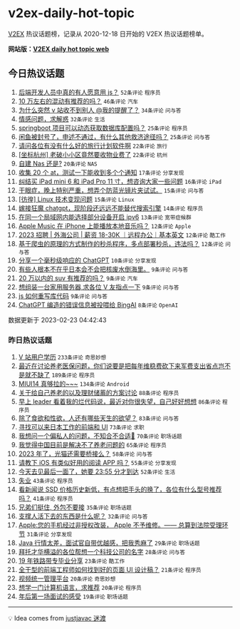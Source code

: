 # v2ex-daily-hot-topic

[V2EX](https://www.v2ex.com/) 热议话题榜，记录从 2020-12-18 日开始的 V2EX 热议话题榜单。

**网站版：[V2EX daily hot topic web](https://boojack.github.io/v2ex-daily-hot-topic-web/)**

## 今日热议话题

<!-- TODAY BEGIN -->

1. [后端开发人员中真的有人愿意用 js？](https://www.v2ex.com/t/918433) `52条评论` `程序员`
1. [10 万左右的混动有推荐的吗？](https://www.v2ex.com/t/918439) `46条评论` `汽车`
1. [为什么突然 v 站收不到别人 @我的提醒了？](https://www.v2ex.com/t/918479) `34条评论` `问与答`
1. [情感问题，求解惑](https://www.v2ex.com/t/918442) `32条评论` `生活`
1. [springboot 项目可以动态获取数据库配置吗？](https://www.v2ex.com/t/918435) `25条评论` `程序员`
1. [闲鱼被封号了，申述不通过，有什么其他救济途径吗？](https://www.v2ex.com/t/918407) `25条评论` `问与答`
1. [请问各位有没有什么好的旅行计划软件啊](https://www.v2ex.com/t/918438) `22条评论` `旅行`
1. [[坐标杭州] 老破小小区竟然要收物业费了](https://www.v2ex.com/t/918426) `22条评论` `杭州`
1. [自建 Nas 还是?](https://www.v2ex.com/t/918458) `20条评论` `NAS`
1. [收集 20 个 at，测试一下能收到多个个通知](https://www.v2ex.com/t/918489) `17条评论` `分享发现`
1. [纠结买 iPad mini 6 和 iPad Pro 11 寸，想咨询大家一些问题](https://www.v2ex.com/t/918450) `16条评论` `iPad`
1. [干眼症，晚上特别严重，想弄个防蓝光镜片夹试试。](https://www.v2ex.com/t/918468) `15条评论` `问与答`
1. [[彷徨] Linux 技术变现问题](https://www.v2ex.com/t/918421) `15条评论` `Linux`
1. [嫁接狂魔 chatgpt，现阶段还远远不能替代搜索引擎](https://www.v2ex.com/t/918467) `14条评论` `程序员`
1. [在同一个局域网内能选择部分设备开启 ipv6](https://www.v2ex.com/t/918412) `13条评论` `宽带症候群`
1. [Apple Music 在 iPhone 上能播放本地音乐吗？](https://www.v2ex.com/t/918434) `12条评论` `Apple`
1. [2023 招聘 | 外海公司 | 薪资 18-30K ｜远程办公｜基本英文](https://www.v2ex.com/t/918427) `12条评论` `酷工作`
1. [基于爬虫的原理的方式制作的秒杀程序，多点部署秒杀，违法吗？](https://www.v2ex.com/t/918424) `12条评论` `问与答`
1. [分享一个毫秒级响应的 ChatGPT](https://www.v2ex.com/t/918448) `10条评论` `分享发现`
1. [有些人根本不在乎日本会不会把核废水倒海里。](https://www.v2ex.com/t/918497) `9条评论` `问与答`
1. [20 万以内的 suv 有推荐的吗？](https://www.v2ex.com/t/918493) `9条评论` `汽车`
1. [想组装一台家用服务器,求各位 V 友指点一下](https://www.v2ex.com/t/918456) `9条评论` `问与答`
1. [js 如何重写库代码](https://www.v2ex.com/t/918440) `9条评论` `问与答`
1. [ChatGPT 编造的错误信息被投喂给 BingAI](https://www.v2ex.com/t/918457) `8条评论` `OpenAI`

数据更新于 2023-02-23 04:42:43

<!-- TODAY END -->

### 昨日热议话题

<!-- YESTERDAY BEGIN -->

1. [V 站用户学历](https://www.v2ex.com/t/918127) `233条评论` `奇思妙想`
1. [最近在讨论养老医保问题，你们说要是把每年维稳费砍下来军费支出省点岂不是就不缺了](https://www.v2ex.com/t/918250) `189条评论` `程序员`
1. [MIUI14 真够拉的~~~](https://www.v2ex.com/t/918132) `134条评论` `Android`
1. [关于给自己养老的以及理财储蓄的方案讨论](https://www.v2ex.com/t/918175) `88条评论` `程序员`
1. [早上 leader 看着我的烂代码说，最近对你很失望，自己好好想想](https://www.v2ex.com/t/918204) `86条评论` `程序员`
1. [除了食欲和性欲，人还有哪些天生的欲望？](https://www.v2ex.com/t/918211) `83条评论` `问与答`
1. [寻找可以来日本工作的前端和 UI](https://www.v2ex.com/t/918123) `73条评论` `求职`
1. [我想问一个偏私人的问题，不知合不合适🤔](https://www.v2ex.com/t/918340) `70条评论` `职场话题`
1. [我觉得中国目前是解决不了养老问题的](https://www.v2ex.com/t/918331) `65条评论` `程序员`
1. [2023 年了，光猫还需要桥接么？](https://www.v2ex.com/t/918114) `58条评论` `问与答`
1. [请教下 iOS 有类似好用的阅读 APP 吗？](https://www.v2ex.com/t/918122) `55条评论` `分享发现`
1. [今天去见最后一面了，她要 23:55 分才到达](https://www.v2ex.com/t/918170) `52条评论` `生活`
1. [失业](https://www.v2ex.com/t/918333) `43条评论` `程序员`
1. [看新闻说 SSD 价格历史新低，有点想把手头的换了，各位有什么型号推荐吗？](https://www.v2ex.com/t/918278) `41条评论` `程序员`
1. [兄弟们挺住, 外包不要接](https://www.v2ex.com/t/918288) `35条评论` `职场话题`
1. [支撑人活下去的东西是什么呢？](https://www.v2ex.com/t/918369) `32条评论` `问与答`
1. [Apple:您的手机经过非授权改装， Apple 不予维修。—— 总算到法院受理环节](https://www.v2ex.com/t/918283) `31条评论` `分享发现`
1. [Java 行情太差，面试官自带优越感，把我秀麻了](https://www.v2ex.com/t/918240) `29条评论` `职场话题`
1. [拜托才华横溢的各位帮想一个科技公司的名字](https://www.v2ex.com/t/918315) `28条评论` `问与答`
1. [19 年铁路带专毕业分享](https://www.v2ex.com/t/918117) `23条评论` `酷工作`
1. [全干型的前端工程师如何找到好的页面 UI 设计稿？](https://www.v2ex.com/t/918124) `21条评论` `程序员`
1. [视频统一管理平台](https://www.v2ex.com/t/918312) `20条评论` `奇思妙想`
1. [想学一门计算机语言，求推荐](https://www.v2ex.com/t/918255) `20条评论` `程序员`
1. [年后第一场面试的感受](https://www.v2ex.com/t/918310) `19条评论` `职场话题`

<!-- YESTERDAY END -->

---

💡 Idea comes from [justjavac 迷渡](https://github.com/justjavac/)
